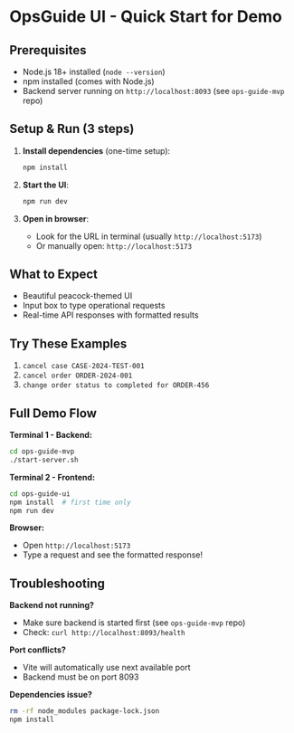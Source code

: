 # OpsGuide UI - Quick Start for Demo

## Prerequisites
- Node.js 18+ installed (`node --version`)
- npm installed (comes with Node.js)
- Backend server running on `http://localhost:8093` (see `ops-guide-mvp` repo)

## Setup & Run (3 steps)

1. **Install dependencies** (one-time setup):
   ```bash
   npm install
   ```

2. **Start the UI**:
   ```bash
   npm run dev
   ```

3. **Open in browser**:
   - Look for the URL in terminal (usually `http://localhost:5173`)
   - Or manually open: `http://localhost:5173`

## What to Expect
- Beautiful peacock-themed UI
- Input box to type operational requests
- Real-time API responses with formatted results

## Try These Examples
1. `cancel case CASE-2024-TEST-001`
2. `cancel order ORDER-2024-001`
3. `change order status to completed for ORDER-456`

## Full Demo Flow

**Terminal 1 - Backend:**
```bash
cd ops-guide-mvp
./start-server.sh
```

**Terminal 2 - Frontend:**
```bash
cd ops-guide-ui
npm install  # first time only
npm run dev
```

**Browser:**
- Open `http://localhost:5173`
- Type a request and see the formatted response!

## Troubleshooting

**Backend not running?**
- Make sure backend is started first (see `ops-guide-mvp` repo)
- Check: `curl http://localhost:8093/health`

**Port conflicts?**
- Vite will automatically use next available port
- Backend must be on port 8093

**Dependencies issue?**
```bash
rm -rf node_modules package-lock.json
npm install
```

